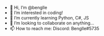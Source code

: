 - 👋 Hi, I’m @benglle
- 👀 I’m interested in coding!
- 🌱 I’m currently learning Python, C#, JS
- 💞️ I’m looking to collaborate on anything...
- 📫 How to reach me: Discord: Benglle#5735

<!---
benglle/benglle is a ✨ special ✨ repository because its `README.md` (this file) appears on your GitHub profile.
You can click the Preview link to take a look at your changes.
--->
